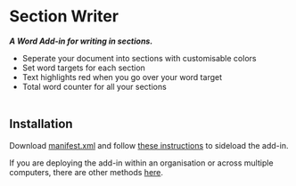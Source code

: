 # Section Writer
***A Word Add-in for writing in sections.***
- Seperate your document into sections with customisable colors
- Set word targets for each section
- Text highlights red when you go over your word target
- Total word counter for all your sections
<br></br>
## Installation
Download [manifest.xml](https://github.com/zachduffill/section-writer/blob/main/manifest.xml) and follow [these instructions](https://learn.microsoft.com/en-us/office/dev/add-ins/testing/create-a-network-shared-folder-catalog-for-task-pane-and-content-add-ins) to sideload the add-in.

If you are deploying the add-in within an organisation or across multiple computers, there are other methods [here](https://learn.microsoft.com/en-us/office/dev/add-ins/publish/publish).
